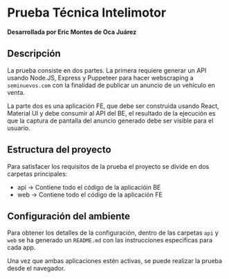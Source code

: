 # Prueba Técnica Intelimotor

**Desarrollada por Eric Montes de Oca Juárez**

## Descripción

La prueba consiste en dos partes. La primera requiere generar un API usando Node.JS, Express y Puppeteer para hacer webscraping a `seminuevos.com` con la finalidad de publicar un anuncio de un vehículo en venta.

La parte dos es una aplicación FE, que debe ser construida usando React, Material UI y debe consumir al API del BE, el resultado de la ejecución es que la captura de pantalla del anuncio generado debe ser visible para el usuario.

## Estructura del proyecto

Para satisfacer los requisitos de la prueba el proyecto se divide en dos carpetas principales:

- api -> Contiene todo el código de la aplicacióin BE
- web -> Contiene todo el código de la aplicación FE

## Configuración del ambiente

Para obtener los detalles de la configuración, dentro de las carpetas `api` y `web` se ha generado un `README.md` con las instrucciones especificas para cada app.

Una vez que ambas aplicaciones estén activas, se puede realizar la prueba desde el navegador.
